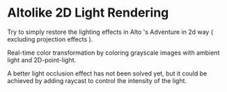 # Altolike 2D Light Rendering

 Try to simply restore the lighting effects in Alto 's Adventure in 2d way ( excluding projection effects ).
 
 Real-time color transformation by coloring grayscale images  with ambient light and 2D-point-light.
 
 A better light occlusion effect has not been solved yet, but it could be achieved by adding raycast to control the intensity of the light.
